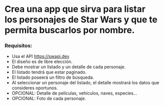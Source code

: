 
# Crea una app que sirva para listar los personajes de Star Wars y que te permita buscarlos por nombre.

### Requisitos:
- Usa el API https://swapi.dev
- El diseño es de libre elección.
- Debe mostrar un listado y un detalle de cada personaje.
- El listado tendrá que estar paginado.
- El listado poseerá un filtro de búsqueda.
- Al seleccionar un personaje del listado, el detalle mostrará los datos que consideres oportunos.
- OPCIONAL: Detalle de películas, vehículos, naves, especies...
- OPCIONAL: Foto de cada personaje.